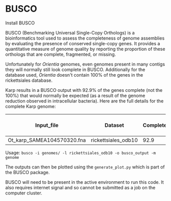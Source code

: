 # BUSCO

Install BUSCO

BUSCO (Benchmarking Universal Single-Copy Orthologs) is a bioinformatics tool used to assess the completeness of genome assemblies by evaluating the presence of conserved single-copy genes. It provides a quantitative measure of genome quality by reporting the proportion of these orthologs that are complete, fragmented, or missing.

Unfortunately for _Orientia_ genomes, even genomes present in many contigs they will normally still look complete in BUSCO. Additionally for the database used, _Orientia_ doesn't contain 100% of the genes in the rickettsiales database.

Karp results in a BUSCO output with 92.9% of the genes complete (not the 100%) that would normally be expected (as a result of the genome reduction observed in intracellular bacteria). Here are the full details for the complete Karp genome:

| Input_file                        | Dataset             | Complete | Single | Duplicated | Fragmented | Missing | n_markers | Scaffold N50 | Contigs N50 | Percent gaps | Number of scaffolds |
|-----------------------------------|---------------------|----------|--------|------------|------------|---------|-----------|--------------|-------------|--------------|--------------------|
| Ot_karp_SAMEA104570320.fna        | rickettsiales_odb10 | 92.9     | 92.6   | 0.3        | 0.8        | 6.3     | 364       | 2469803      | 2469803     | 0.000%       | 1                  |


Usage:
`busco -i genomes/ -l rickettsiales_odb10 -o busco_output -m genome`

The outputs can then be plotted using the `generate_plot.py` which is part of the BUSCO package.

BUSCO will need to be present in the active environment to run this code. It also requires internet signal and so cannot be submitted as a job on the computer cluster.